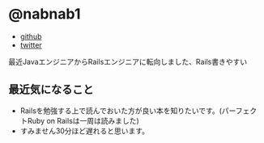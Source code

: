 # @nabnab1

- [github](https://github.com/nabuchi)
- [twitter](https://twitter.com/nabnab1)

最近JavaエンジニアからRailsエンジニアに転向しました、Rails書きやすい

## 最近気になること
- Railsを勉強する上で読んでおいた方が良い本を知りたいです。(パーフェクトRuby on Railsは一周は読みました)
- すみません30分ほど遅れると思います。
